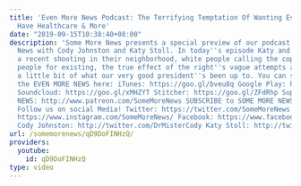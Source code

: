 ```yaml
---
title: 'Even More News Podcast: The Terrifying Temptation Of Wanting Everybody To
  Have Healthcare & More'
date: "2019-09-15T10:38:40+08:00"
description: 'Some More News presents a special preview of our podcast, Even More
  News with Cody Johnston and Katy Stoll. In today''s episode Katy and Cody discuss
  a recent shooting in their neighborhood, white people calling the cops on black
  people for existing, the true effect of the right''s vague attempts at satire, and
  a little bit of what our very good president''s been up to. You can subscribe to
  the EVEN MORE NEWS here: iTunes: https://goo.gl/bveu8q Google Play: https://goo.gl/zpnhN9
  Soundcloud: https://goo.gl/xMHZYT Stitcher: https://goo.gl/ZFdRhp Support SOME MORE
  NEWS: http://www.patreon.com/SomeMoreNews SUBSCRIBE to SOME MORE NEWS: https://tinyurl.com/ybfx89rh
  Follow us on social Media! Twitter: https://twitter.com/SomeMoreNews Instagram:
  https://www.instagram.com/SomeMoreNews/ Facebook: https://www.facebook.com/SomeMoreNews/
  Cody Johnston: http://twitter.com/DrMisterCody Katy Stoll: http://twitter.com/katystoll'
url: /somemorenews/qD9DoFINHzQ/
providers:
  youtube:
    id: qD9DoFINHzQ
type: video
---
```

